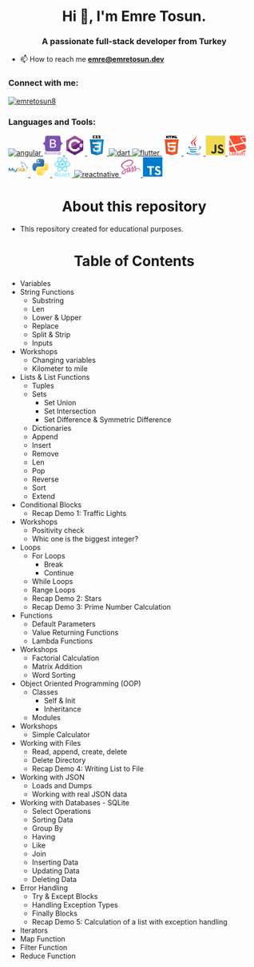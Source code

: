 <h1 align="center">Hi 👋, I'm Emre Tosun.</h1>
<h3 align="center">A passionate full-stack developer from Turkey</h3>

- 📫 How to reach me **emre@emretosun.dev**

<h3 align="left">Connect with me:</h3>
<p align="left">
<a href="https://instagram.com/emretosun8" target="blank"><img align="center" src="https://raw.githubusercontent.com/rahuldkjain/github-profile-readme-generator/master/src/images/icons/Social/instagram.svg" alt="emretosun8" height="30" width="40" /></a>
</p>

<h3 align="left">Languages and Tools:</h3>
<p align="left"> <a href="https://angular.io" target="_blank" rel="noreferrer"> <img src="https://angular.io/assets/images/logos/angular/angular.svg" alt="angular" width="40" height="40"/> </a> <a href="https://getbootstrap.com" target="_blank" rel="noreferrer"> <img src="https://raw.githubusercontent.com/devicons/devicon/master/icons/bootstrap/bootstrap-plain-wordmark.svg" alt="bootstrap" width="40" height="40"/> </a> <a href="https://www.w3schools.com/cs/" target="_blank" rel="noreferrer"> <img src="https://raw.githubusercontent.com/devicons/devicon/master/icons/csharp/csharp-original.svg" alt="csharp" width="40" height="40"/> </a> <a href="https://www.w3schools.com/css/" target="_blank" rel="noreferrer"> <img src="https://raw.githubusercontent.com/devicons/devicon/master/icons/css3/css3-original-wordmark.svg" alt="css3" width="40" height="40"/> </a> <a href="https://dart.dev" target="_blank" rel="noreferrer"> <img src="https://www.vectorlogo.zone/logos/dartlang/dartlang-icon.svg" alt="dart" width="40" height="40"/> </a> <a href="https://flutter.dev" target="_blank" rel="noreferrer"> <img src="https://www.vectorlogo.zone/logos/flutterio/flutterio-icon.svg" alt="flutter" width="40" height="40"/> </a> <a href="https://www.w3.org/html/" target="_blank" rel="noreferrer"> <img src="https://raw.githubusercontent.com/devicons/devicon/master/icons/html5/html5-original-wordmark.svg" alt="html5" width="40" height="40"/> </a> <a href="https://www.java.com" target="_blank" rel="noreferrer"> <img src="https://raw.githubusercontent.com/devicons/devicon/master/icons/java/java-original.svg" alt="java" width="40" height="40"/> </a> <a href="https://developer.mozilla.org/en-US/docs/Web/JavaScript" target="_blank" rel="noreferrer"> <img src="https://raw.githubusercontent.com/devicons/devicon/master/icons/javascript/javascript-original.svg" alt="javascript" width="40" height="40"/> </a> <a href="https://laravel.com/" target="_blank" rel="noreferrer"> <img src="https://raw.githubusercontent.com/devicons/devicon/master/icons/laravel/laravel-plain-wordmark.svg" alt="laravel" width="40" height="40"/> </a> <a href="https://www.mysql.com/" target="_blank" rel="noreferrer"> <img src="https://raw.githubusercontent.com/devicons/devicon/master/icons/mysql/mysql-original-wordmark.svg" alt="mysql" width="40" height="40"/> </a> <a href="https://www.python.org" target="_blank" rel="noreferrer"> <img src="https://raw.githubusercontent.com/devicons/devicon/master/icons/python/python-original.svg" alt="python" width="40" height="40"/> </a> <a href="https://reactjs.org/" target="_blank" rel="noreferrer"> <img src="https://raw.githubusercontent.com/devicons/devicon/master/icons/react/react-original-wordmark.svg" alt="react" width="40" height="40"/> </a> <a href="https://reactnative.dev/" target="_blank" rel="noreferrer"> <img src="https://reactnative.dev/img/header_logo.svg" alt="reactnative" width="40" height="40"/> </a> <a href="https://sass-lang.com" target="_blank" rel="noreferrer"> <img src="https://raw.githubusercontent.com/devicons/devicon/master/icons/sass/sass-original.svg" alt="sass" width="40" height="40"/> </a> <a href="https://www.typescriptlang.org/" target="_blank" rel="noreferrer"> <img src="https://raw.githubusercontent.com/devicons/devicon/master/icons/typescript/typescript-original.svg" alt="typescript" width="40" height="40"/> </a> </p>


<h1 align="center">About this repository</h1>

- This repository created for educational purposes.

<h1 align="center">Table of Contents</h1>

- Variables
- String Functions
  - Substring
  - Len
  - Lower & Upper
  - Replace
  - Split & Strip
  - Inputs
- Workshops
  - Changing variables
  - Kilometer to mile
- Lists & List Functions
  - Tuples
  - Sets
    - Set Union
    - Set Intersection
    - Set Difference & Symmetric Difference
  - Dictionaries  
  - Append
  - Insert
  - Remove
  - Len
  - Pop
  - Reverse
  - Sort
  - Extend  
- Conditional Blocks
  - Recap Demo 1: Traffic Lights
- Workshops
  - Positivity check
  - Whic one is the biggest integer?
- Loops
  - For Loops
    - Break
    - Continue
  - While Loops
  - Range Loops
  - Recap Demo 2: Stars
  - Recap Demo 3: Prime Number Calculation
- Functions
  - Default Parameters
  - Value Returning Functions
  - Lambda Functions
- Workshops
  - Factorial Calculation
  - Matrix Addition
  - Word Sorting
- Object Oriented Programming (OOP)
  - Classes
    - Self & Init
    - Inheritance
  - Modules
- Workshops
  - Simple Calculator
- Working with Files
  - Read, append, create, delete
  - Delete Directory
  - Recap Demo 4: Writing List to File
- Working with JSON
  - Loads and Dumps
  - Working with real JSON data
- Working with Databases - SQLite
  - Select Operations
  - Sorting Data
  - Group By
  - Having
  - Like
  - Join
  - Inserting Data
  - Updating Data
  - Deleting Data
- Error Handling
  - Try & Except Blocks
  - Handling Exception Types
  - Finally Blocks
  - Recap Demo 5: Calculation of a list with exception handling
- Iterators
- Map Function
- Filter Function
- Reduce Function
